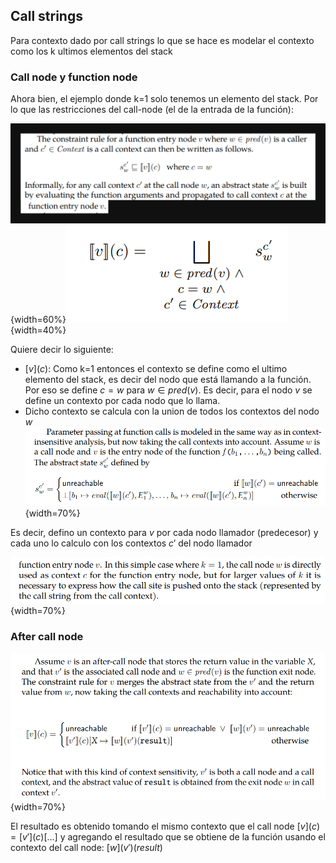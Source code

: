 ## Call strings

Para contexto dado por call strings lo que se hace es modelar el contexto como los k ultimos elementos del stack

### Call node y function node

Ahora bien, el ejemplo donde k=1 solo tenemos un elemento del stack. Por lo que las restricciones del call-node (el de la entrada de la función): 

![](restriccion_call_node_call_string.png){width=60%}![](call_node.png){width=40%}

Quiere decir lo siguiente:


- $[v](c)$: Como k=1 entonces el contexto se define como el ultimo elemento del stack, es decir del nodo que está llamando a la función. Por eso se define $c=w$ para $w∈ pred(v)$. Es decir, para el nodo $v$ se define un contexto por cada nodo que lo llama.
- Dicho contexto se calcula con la union de todos los contextos del nodo $w$ 
![](call_node_info_context.png){width=70%}

Es decir, defino un contexto para $v$ por cada nodo llamador (predecesor) y cada uno lo calculo con los contextos $c'$ del nodo llamador 

![](image.png){width=70%}

### After call node

![](after_call_call_string.png){width=70%}

El resultado es obtenido tomando el mismo contexto que el call node $[v](c) = [v'](c)[...]$ y agregando el resultado que se obtiene de la función usando el contexto del call node: $[w](v')(result)$